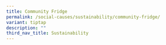 ```yaml
---
title: Community Fridge
permalink: /social-causes/sustainability/community-fridge/
variant: tiptap
description: ""
third_nav_title: Sustainability
---
```

